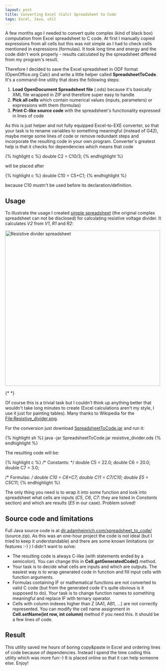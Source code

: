 ```yaml
---
layout: post
title: Converting Excel (Calc) Spreadsheet to Code
tags: Excel, Java, util
---
```


A few months ago I needed to convert quite complex (kind of black box) computation from Excel spreadsheet to C code. At first I manually copied expressions from all cells but this was not simple as I had to check cells mentioned in expressions (formulas). It took long time and energy and the code didn't work properly - results calculated by the spreadsheet differed from my program's result.

Therefore I decided to save the Excel spreadsheet in ODF format (OpenOffice.org Calc) and write a little helper called <strong>SpreadsheetToCode</strong>. It's a command-line utility that does the following steps:
<ol>
  <li><strong>Load OpenDocument Spreadsheet file</strong> (.ods) because it's basically XML file wrapped in ZIP and therefore super easy to handle</li>
  <li><strong>Pick all cells</strong> which contain numerical values (inputs, parameters) or expressions with them (formulas)</li>
  <li><strong>Print C-like source code</strong> with the spreadsheet's functionality expressed in lines of code</li>
</ol>

<!--more-->

As this is just helper and not fully equipped Excel-to-EXE converter, so that your task is to rename variables to something meaningful (instead of G42), maybe merge some lines of code or remove redundant steps and incorporate the resulting code in your own program. Converter's greatest help is that it checks for dependencies which means that code

{% highlight c %}
double C2 = C10/3;
{% endhighlight %}

will be placed after

{% highlight c %}
double C10 = C5+C1;
{% endhighlight %}

because C10 mustn't be used before its declaration/definition.

<h2>Usage</h2>

To illustrate the usage I created <a href="http://dir.adamheinrich.com/spreadsheet_to_code/resistive_divider.ods">simple spreadsheet</a> (the original complex spreadsheet can not be disclosed) for calculating resistive voltage divider. It calculates <em>V2</em> from <em>V1</em>, <em>R1</em> and <em>R2</em>:

<a href="{{ site.baseurl }}/public/img/converting-excel-calc-spreadsheet-to-code/resistive_divider_spreadsheet.png">
<img class="alignnone" alt="Resistive divider spreadsheet" src="{{ site.baseurl }}/public/img/converting-excel-calc-spreadsheet-to-code/resistive_divider_spreadsheet_thumb.png" width="500">
</a>

{* *}

Of course this is a trivial task but I couldn't think up anything better that wouldn't take long minutes to create (Excel calculations aren't my style, I use it just for painting tables). Many thanks to Wikipedia for the <a href="http://en.wikipedia.org/wiki/File:Resistive_divider.png">File:Resistive_divider.png</a>.

For the conversion just download <a href="http://dir.adamheinrich.com/spreadsheet_to_code/SpreadsheetToCode.jar">SpreadsheetToCode.jar</a> and run it:

{% highlight sh %}
java -jar SpreadsheetToCode.jar resistive_divider.ods
{% endhighlight %}

The resulting code will be:

{% highlight c %}
/* Constants: */
double C5 = 22.0;
double C6 = 20.0;
double C7 = 3.0;

/* Formulas: */
double C10 = C6+C7;
double C11 = C7/C10;
double E5 =  C5*C11;
{% endhighlight %}

The only thing you need is to wrap it into some function and look into spreadsheet what cells are inputs (<em>C5</em>, <em>C6</em>, <em>C7</em>: they are listed in <em>Constants</em> section) and which are results (<em>E5</em> in our case). Problem solved!

<h2>Source code and limitations</h2>
Full Java source code is at <a href="http://dir.adamheinrich.com/spreadsheet_to_code/">dir.adamheinrich.com/spreadsheet_to_code/</a> (source.zip). As this was an one-hour project the code is not ideal (but I tried to keep it understandable) and there are some known limitations (or features :-) ) I didn't want to solve:
<ul>
  <li>The resulting code is always C-like (with statements ended by a semicolon). You can change this in <strong>Cell.getGeneratedCode()</strong> method.</li>
  <li>Your task is to decide what cells are inputs and which are outputs. The easiest way is to wrap generated code in function and fill input cells with function arguments.</li>
  <li>Formulas containing IF or mathematical functions are not converted to valid C code (but from the generated code it's quite obvious is it supposed to do). Your task is to change function names to something meaningful and replace IF with ternary operator.</li>
  <li>Cells with column indexes higher than Z (AA1, AB1, ...) are not correctly represented. You can modify the cell name assignment in <strong>Cell.setName(int row, int column)</strong> method if you need this. It should be a few lines of code.</li>
</ul>

<h2>Result</h2>
This utility saved me hours of boring copy&amp;paste in Excel and ordering lines of code because of dependencies. Instead I spend the time coding this utility which was more fun:-) It is placed online so that it can help someone else. Enjoy!